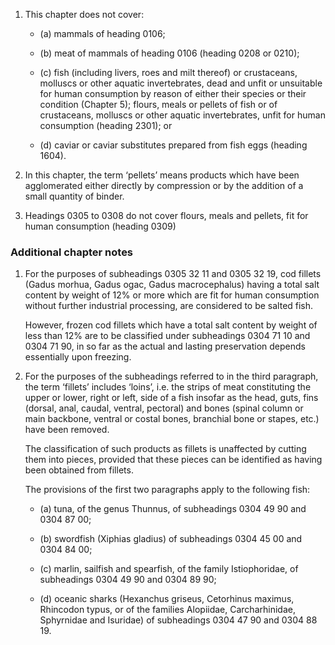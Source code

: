 1. This chapter does not cover:

   - (a) mammals of heading 0106;

   - (b) meat of mammals of heading 0106 (heading 0208 or 0210);

   - (c) fish (including livers, roes and milt thereof) or crustaceans, molluscs or other aquatic invertebrates, dead and unfit or unsuitable for human consumption by reason of either their species or their condition (Chapter 5); flours, meals or pellets of fish or of crustaceans, molluscs or other aquatic invertebrates, unfit for human consumption (heading 2301); or

   - (d) caviar or caviar substitutes prepared from fish eggs (heading 1604).

2. In this chapter, the term ‘pellets’ means products which have been agglomerated either directly by compression or by the addition of a small quantity of binder.

3. Headings 0305 to 0308 do not cover flours, meals and pellets, fit for human consumption (heading 0309)

### Additional chapter notes

1. For the purposes of subheadings 0305 32 11 and 0305 32 19, cod fillets (Gadus morhua, Gadus ogac, Gadus macrocephalus) having a total salt content by weight of 12% or more which are fit for human consumption without further industrial processing, are considered to be salted fish. 

   However, frozen cod fillets which have a total salt content by weight of less than 12% are to be classified under subheadings 0304 71 10 and 0304 71 90, in so far as the actual and lasting preservation depends essentially upon freezing.

2. For the purposes of the subheadings referred to in the third paragraph, the term ‘fillets’ includes ‘loins’, i.e. the strips of meat constituting the upper or lower, right or left, side of a fish insofar as the head, guts, fins (dorsal, anal, caudal, ventral, pectoral) and bones (spinal column or main backbone, ventral or costal bones, branchial bone or stapes, etc.) have been removed. 

   The classification of such products as fillets is unaffected by cutting them into pieces, provided that these pieces can be identified as having been obtained from fillets.

   The provisions of the first two paragraphs apply to the following fish:

   - (a) tuna, of the genus Thunnus, of subheadings 0304 49 90 and 0304 87 00;

   - (b) swordfish (Xiphias gladius) of subheadings 0304 45 00 and 0304 84 00;

   - (c) marlin, sailfish and spearfish, of the family Istiophoridae, of subheadings 0304 49 90 and 0304 89 90;

   - (d) oceanic sharks (Hexanchus griseus, Cetorhinus maximus, Rhincodon typus, or of the families Alopiidae, Carcharhinidae, Sphyrnidae and Isuridae) of subheadings 0304 47 90 and 0304 88 19.
